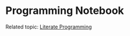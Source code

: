 # Programming Notebook

Related topic: [Literate Programming](https://en.wikipedia.org/wiki/Literate_programming)
